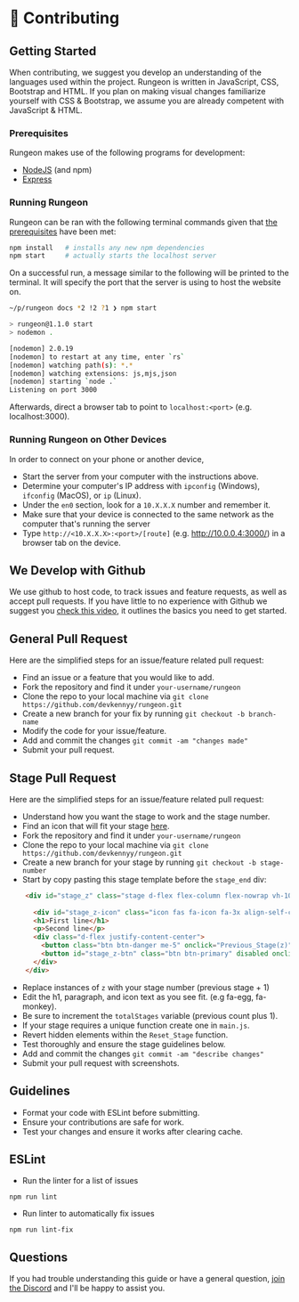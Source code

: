 # 🤗 Contributing

## Getting Started
When contributing, we suggest you develop an understanding of the languages used within the project. Rungeon is written in JavaScript, CSS, Bootstrap and HTML. 
If you plan on making visual changes familiarize yourself with CSS & Bootstrap, we assume you are already competent with JavaScript & HTML.

### Prerequisites
Rungeon makes use of the following programs for development:

- [NodeJS](https://nodejs.org) (and npm)
- [Express](https://expressjs.com/)

### Running Rungeon
Rungeon can be ran with the following terminal commands given that [the prerequisites](#prerequisites) have been met:

```sh
npm install   # installs any new npm dependencies
npm start     # actually starts the localhost server
```

On a successful run, a message similar to the following will be printed to the terminal. It will specify the port that the server is using to host the website on.

```sh
~/p/rungeon docs *2 !2 ?1 ❯ npm start

> rungeon@1.1.0 start
> nodemon .

[nodemon] 2.0.19
[nodemon] to restart at any time, enter `rs`
[nodemon] watching path(s): *.*
[nodemon] watching extensions: js,mjs,json
[nodemon] starting `node .`
Listening on port 3000
```

Afterwards, direct a browser tab to point to `localhost:<port>` (e.g. localhost:3000).

### Running Rungeon on Other Devices
In order to connect on your phone or another device,

- Start the server from your computer with the instructions above.
- Determine your computer's IP address with `ipconfig` (Windows), `ifconfig` (MacOS), or `ip` (Linux).
- Under the `en0` section, look for a `10.X.X.X` number and remember it.
- Make sure that your device is connected to the same network as the computer that's running the server
- Type `http://<10.X.X.X>:<port>/[route]` (e.g. http://10.0.0.4:3000/) in a browser tab on the device.

## We Develop with Github
We use github to host code, to track issues and feature requests, as well as accept pull requests.
If you have little to no experience with Github we suggest you [check this video](https://www.youtube.com/watch?v=iv8rSLsi1xo), it outlines the basics you need to get started. 

## General Pull Request
Here are the simplified steps for an issue/feature related pull request:
  - Find an issue or a feature that you would like to add.
  - Fork the repository and find it under `your-username/rungeon`
  - Clone the repo to your local machine via `git clone https://github.com/devkennyy/rungeon.git`
  - Create a new branch for your fix by running `git checkout -b branch-name`
  - Modify the code for your issue/feature. 
  - Add and commit the changes `git commit -am "changes made"`
  - Submit your pull request.

## Stage Pull Request
Here are the simplified steps for an issue/feature related pull request:
  - Understand how you want the stage to work and the stage number. 
  - Find an icon that will fit your stage [here](https://fontawesome.com/v5/cheatsheet/free/solid). 
  - Fork the repository and find it under `your-username/rungeon`
  - Clone the repo to your local machine via `git clone https://github.com/devkennyy/rungeon.git`
  - Create a new branch for your stage by running `git checkout -b stage-number`
  - Start by copy pasting this stage template before the `stage_end` div:
```html
    <div id="stage_z" class="stage d-flex flex-column flex-nowrap vh-100 d-none">
      
      <div id="stage_z-icon" class="icon fas fa-icon fa-3x align-self-center" onclick="Stage_Specific_Function"></div>
      <h1>First line</h1>
      <p>Second line</p>
      <div class="d-flex justify-content-center">
        <button class="btn btn-danger me-5" onclick="Previous_Stage(z)">Return</button>
        <button id="stage_z-btn" class="btn btn-primary" disabled onclick="Next_Stage(z)">Continue</button>
      </div>
    </div>
```
  - Replace instances of `z` with your stage number (previous stage + 1)
  - Edit the h1, paragraph, and icon text as you see fit. (e.g fa-egg, fa-monkey). 
  - Be sure to increment the `totalStages` variable (previous count plus 1). 
  - If your stage requires a unique function create one in `main.js`.
  - Revert hidden elements within the `Reset_Stage` function.
  - Test thoroughly and ensure the stage guidelines below.
  - Add and commit the changes `git commit -am "describe changes"`
  - Submit your pull request with screenshots.

## Guidelines
  - Format your code with ESLint before submitting. 
  - Ensure your contributions are safe for work. 
  - Test your changes and ensure it works after clearing cache. 

## ESLint
  - Run the linter for a list of issues
```
npm run lint
```

  - Run linter to automatically fix issues
```
npm run lint-fix
```

## Questions
If you had trouble understanding this guide or have a general question, [join the Discord](https://discord.gg/SFX2KSuzep) and I'll be happy to assist you. 
